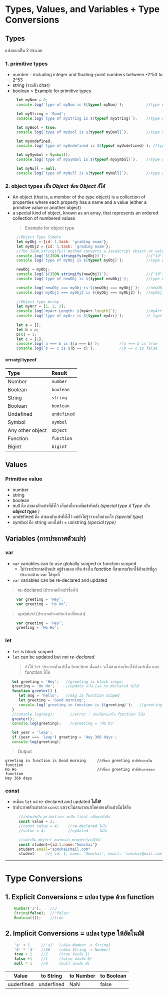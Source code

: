 # Types, Values, and Variables + Type Conversions
   ## Types
   แบ่งออกเป็น 2 ประเภท
   ### 1. primitive types
   * number - including integer and floating-point numbers between -2^53 to 2^53
   * string (รวมถึง char)
   * boolean 
    > Example for primitive types
   ```javascript
        let myNum = 0;
        console.log(`type of myNum is ${typeof myNum}`);          //type of myNum is number

        let myString = 'Good';
        console.log(`type of myString is ${typeof myString}`);    //type of myString is string

        let myBool = true;
        console.log(`type of myBool is ${typeof myBool}`);        //type of myBool is boolean

        let myUndefined;
        console.log(`type of myUndefined is ${typeof myUndefined}`); //type of myUndefined is undefined

        let mySymbol = Symbol();
        console.log(`type of mySymbol is ${typeof mySymbol}`);    //type of mySymbol is symbol

        let myNull = null;
        console.log(`type of myNull is ${typeof myNull}`);        //type of myNull is object
  ```
       
### 2. object types  _เป็น Object ซ้อน Object ก็ได้_
   * An object (that is, a member of the type object) is a collection of properties where each property has a name and a value (either a primitive value or another object)
   * a special kind of object, known as an array, that represents an ordered collection of numbered values
       > Example for object type
   ```JavaScript
        //Object Type Simple
        let myObj = {id: 1,task: 'grading exam'};
        let myObj2 = {id: 1,task: 'grading exam'};
        //The JSON.stringify() method converts a JavaScript object or value to a JSON string
        console.log(`${JSON.stringify(myObj)}`);                  //{"id":1,"task":"grading exam"}
        console.log(`type of myObj is ${typeof myObj}`);          //type of myObj is object

        newObj = myObj;
        console.log(`${JSON.stringify(newObj)}`);                 //{"id":1,"task":"grading exam"}
        console.log(`type of newObj is ${typeof newObj}`);        //type of newObj is object

        console.log(`newObj === myObj is ${newObj === myObj}`);   //newObj === myObj is true
        console.log(`myObj1 === myObj2 is ${myObj === myObj2}`);  //myObj1 === myObj2 is false
        
        //Object type Array
        let myArr = [1, 2, 3];
        console.log(`myArr Length: ${myArr.length}`);             //myArr Length: 3
        console.log(`type of myArr is ${typeof myArr}`);          // type of myArr is object
        
        let a = [];
        let b = a;
        b[0] = 1;
        let c = [1];
        console.log(`a === b is ${a === b}`);         //a === b is true
        console.log(`b == c is ${b == c}`);           //b == c is false
  ```
  #### ตารางสรุป typeof
   | Type             | Result         |
   |:---------------- |:-------------- |
   | Number           |   `number`     |
   | Boolean          |   `boolean`    |
   | String           |   `string`     |
   | Boolean          |   `boolean`    |
   | Undefined        |   `undefined`  |
   | Symbol           |   `symbol`     |
   | Any other object |   `object`     |
   | Function         |   `function`   |
   | Bigint           |   `bigint`     | 
   
## Values
### Primitive value
   * number
   * string
   * boolean
   * null คือ ค่าของตัวแปรที่ตั้งไว้ เก็บค่าอื่นจะเพิ่มเข้าทีหลัง _(special type มี Type เป็น **object type** )_
   * undefined คือ ค่าของตัวแปรที่ตั้งไว้ แต่ยังไม่รู้ว่าจะเก็บค่าอะไร _(special type)_
   * symbol คือ string แบบไม่ซ้ำ = unistring  _(special type)_
    
## Variables (การประกาศตัวแปร)
### var
* ```var``` variables can to use globally scoped or function scoped 
  * ไม่ว่าจะประกาศตัวแปร อยู่ข้างนอก หรือ ข้างใน function ก็สามารถเรียกใช้ตัวแปรที่ถูกประกาศด้วย var ได้ทุกที่
* ```var``` variables can be re-declared and updated
> re-declared (ประกาศตัวแปรชื่อซ้ำ)
   ```JavaScript
        var greeting = 'Hey’;
        var greeting = 'Ho Ho’;
   ```
> updated (ประกาศตัวเแปรแล้วเปลี่ยนค่า)
   ```JavaScript
        var greeting = 'Hey’;
        greeting = 'Ho Ho’;
   ```
### let 
* ```let``` is block scoped
* ```let``` can be updated but *not re-declared.*
    > ถ้าใช้ ```let``` ประกาศตัวแปรใน function นั้นแล้ว จะไม่สามารถเรียกใช้ตัวแปรนั้น นอก function นี้ได้
```JavaScript
   let greeting = 'Hey';   //greeting is block scope,
   greeting = 'Ho Ho';     //update ค่าได้ (แต่ re-declared ไม่ได้)
   function greeter() {
      let msg = 'hello';   //msg is function scoped
      let greeting = 'Good morning';
      console.log(`greeting in function is ${greeting}`);   //greeting = 'Good morning';
   }
   //console.log(msg);       //error : เรียกใช้ตัวแปรใน function ไม่ได้
   greeter();
   console.log(greeting);    //greeting = 'Ho ho'

   let year = 'leap';
   if (year === 'leap') greeting = 'Hey 366 days';
   console.log(greeting);
```
> Output
   ```
   greeting in function is Good morning     //ปริ้นท์ greeting ตัวที่ประกาศใน function
   Ho Ho                                    //ปริ้นท์ greeting ตัวที่ประกาศนอก function
   Hey 366 days
   ```
### const
* เหมือน ```let``` แต่ re-declared and updated **ไม่ได้!**
* ถ้าประกาศตัวแปรด้วย ```const``` แล้วจะไม่สามารถแก้ไขค่าของตัวแปรนั้นได้อีก
```JavaScript
      //ถ้าตัวแปรเป็น primitive จะเป็น final เปลี่ยนค่าไม่ได้ 
      const value = 3;
      //const value = 4;    //re-declared ไม่ได้
      //value = 4;          //updated     ไม่ได้ 

      //แต่ถ้าเป็น object สามารถคค่า propertyแก้ไขได้
      const student={id:1,name:"Somchai"}  
      student.email="somchai@mail.com"    
      student     //{ id: 1, name: 'Somchai', email: 'somchai@mail.com' }
```
-----
# Type Conversions
## 1. Explicit Conversions = แปลง type ด้วย function
```JavaScript
    Number('3');    //3
    String(false);  //"false"
    Boolean([]);    //true
```
## 2. Implicit Conversions = แปลง type ให้อัตโนมัติ
```JavaScript
    'a' + 1     //'a1'  (เปลี่ยน Number -> String)
    '5' * '4'   //20    (เปลี่ยน String -> Number)
    true + 1    //2     (true มีค่าเป็น 1)
    false +1    //1     (false มีค่าเป็น 0)
    null * 1    //0     (null มีค่าเป็น 0)
```
| Value   | to String    | to Number | to Boolean |
|---------|--------------|-----------|------------|
|uuderfined|underfined|NaN|false|
